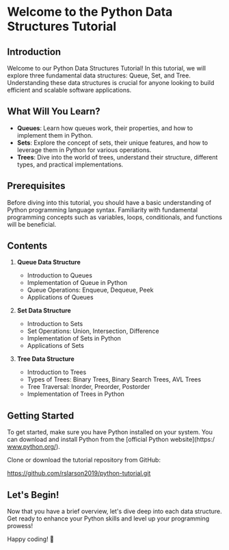 # Welcome to the Python Data Structures Tutorial

## Introduction

Welcome to our Python Data Structures Tutorial! In this tutorial, we will explore three fundamental data structures: Queue, Set, and Tree.
Understanding these data structures is crucial for anyone looking to build efficient and scalable software applications.

## What Will You Learn?

- **Queues**: Learn how queues work, their properties, and how to implement them in Python.
- **Sets**: Explore the concept of sets, their unique features, and how to leverage them in Python for various operations.
- **Trees**: Dive into the world of trees, understand their structure, different types, and practical implementations.

## Prerequisites

Before diving into this tutorial, you should have a basic understanding of Python programming language syntax. Familiarity with fundamental
programming concepts such as variables, loops, conditionals, and functions will be beneficial.

## Contents

1. **Queue Data Structure**
    - Introduction to Queues
    - Implementation of Queue in Python
    - Queue Operations: Enqueue, Dequeue, Peek
    - Applications of Queues

2. **Set Data Structure**
    - Introduction to Sets
    - Set Operations: Union, Intersection, Difference
    - Implementation of Sets in Python
    - Applications of Sets

3. **Tree Data Structure**
    - Introduction to Trees
    - Types of Trees: Binary Trees, Binary Search Trees, AVL Trees
    - Tree Traversal: Inorder, Preorder, Postorder
    - Implementation of Trees in Python

## Getting Started

To get started, make sure you have Python installed on your system. You can download and install Python from the [official Python website](https:/
www.python.org/).

Clone or download the tutorial repository from GitHub:

https://github.com/rslarson2019/python-tutorial.git

## Let's Begin!

Now that you have a brief overview, let's dive deep into each data structure. Get ready to enhance your Python skills and level up your
programming prowess!

Happy coding! 🚀
